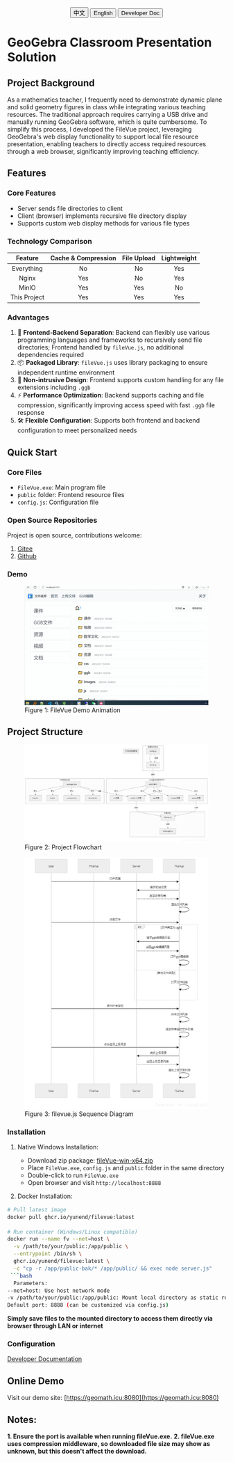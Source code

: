 <div style="text-align: center; margin-bottom: 20px;">
<a href="./README.md"><button>中文</button></a>
<a href="./README.en.md"><button>English</button></a>
<a href="./doc/dev.md"><button>Developer Doc</button></a>
</div>

# GeoGebra Classroom Presentation Solution

## Project Background

As a mathematics teacher, I frequently need to demonstrate dynamic plane and solid geometry figures in class while integrating various teaching resources. The traditional approach requires carrying a USB drive and manually running GeoGebra software, which is quite cumbersome. To simplify this process, I developed the FileVue project, leveraging GeoGebra's web display functionality to support local file resource presentation, enabling teachers to directly access required resources through a web browser, significantly improving teaching efficiency.

## Features
### Core Features
- Server sends file directories to client
- Client (browser) implements recursive file directory display
- Supports custom web display methods for various file types

### Technology Comparison
| Feature      | Cache & Compression | File Upload | Lightweight |
|:-----------:|:------------------:|:-----------:|:-----------:|
| Everything  | No                 | No          | Yes         |
| Nginx       | Yes                | No          | Yes         |
| MinIO       | Yes                | Yes         | No          |
| This Project| Yes                | Yes         | Yes         |

### Advantages
1. 🧩 **Frontend-Backend Separation**: Backend can flexibly use various programming languages and frameworks to recursively send file directories; Frontend handled by `fileVue.js`, no additional dependencies required
2. 📦 **Packaged Library**: `fileVue.js` uses library packaging to ensure independent runtime environment
3. 🎨 **Non-intrusive Design**: Frontend supports custom handling for any file extensions including `.ggb`
4. ⚡ **Performance Optimization**: Backend supports caching and file compression, significantly improving access speed with fast `.ggb` file response
5. 🛠️ **Flexible Configuration**: Supports both frontend and backend configuration to meet personalized needs

## Quick Start
### Core Files
- `FileVue.exe`: Main program file
- `public` folder: Frontend resource files
- `config.js`: Configuration file

### Open Source Repositories
Project is open source, contributions welcome:
1. [Gitee](https://gitee.com/wangwangqin523/file-vue.git)
2. [Github](https://github.com/yunend/filevue.git)

### Demo
<figure>
    <img src="./assets/demo.gif" alt="Demo Animation">
    <figcaption>Figure 1: FileVue Demo Animation</figcaption>
</figure>

## Project Structure
<figure>
    <img src="./assets/项目流程图.png" alt="Project Flowchart">
    <figcaption>Figure 2: Project Flowchart</figcaption>
</figure>

<figure>
    <img src="./assets/filevue.js时序图.png" alt="filevue.js Sequence Diagram">
    <figcaption>Figure 3: filevue.js Sequence Diagram</figcaption>
</figure>

### Installation
1. Native Windows Installation:
   - Download zip package: [fileVue-win-x64.zip](https://gitee.com/wangwangqin523/file-vue/raw/master/fileVue-win-x64.zip)
   - Place `FileVue.exe`, `config.js` and `public` folder in the same directory
   - Double-click to run `FileVue.exe`
   - Open browser and visit `http://localhost:8888`

2. Docker Installation:
```bash
# Pull latest image
docker pull ghcr.io/yunend/filevue:latest

# Run container (Windows/Linux compatible)
docker run --name fv --net=host \
  -v /path/to/your/public:/app/public \
  --entrypoint /bin/sh \
  ghcr.io/yunend/filevue:latest \
  -c "cp -r /app/public-bak/* /app/public/ && exec node server.js"
 ```bash
  Parameters:
--net=host: Use host network mode
-v /path/to/your/public:/app/public: Mount local directory as static resource directory
Default port: 8888 (can be customized via config.js)
```

**Simply save files to the mounted directory to access them directly via browser through LAN or internet**
### Configuration
[Developer Documentation](./doc/dev.md)
## Online Demo
Visit our demo site: [https://geomath.icu:8080](https://geomath.icu:8080)

## Notes:
**1. Ensure the port is available when running fileVue.exe.**
**2. fileVue.exe uses compression middleware, so downloaded file size may show as unknown, but this doesn't affect the download.**